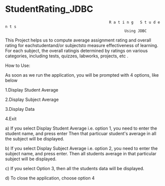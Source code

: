 # StudentRating_JDBC
                                                   R a t i n g   S t u d e n t s
                                                          Using JDBC
 
 This Project helps us to compute average assignment rating and overall rating for eachstudentand/or subjectsto measure effectiveness of learning. For each subject, the overall ratingis determined by ratings on various categories, including tests, quizzes, labworks, projects, etc .
 
 How to Use:

As soon as we run the application, you will be prompted with 4 options, like below

1.Display Student Average

2.Display Subject Average

3.Display Data

4.Exit

a) If you select Display Student Average i.e. option 1, you need to enter the student name, and press enter Then that particuar student's average in all the subject will be displayed.

b) If you select Display Subject Average i.e. option 2, you need to enter the subject name, and press enter. Then all students average in that particular subject will be displayed.

c) If you select Option 3, then all the students data will be displayed.

d) To close the application, choose option 4

